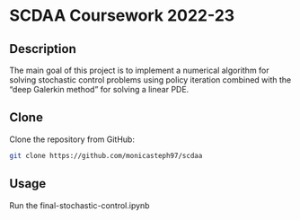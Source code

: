 # SCDAA Coursework 2022-23

## Description

The main goal of this project is to implement a numerical algorithm for solving stochastic control problems using policy iteration combined with the “deep Galerkin method” for solving a linear PDE.

## Clone

Clone the repository from GitHub:
```sh
git clone https://github.com/monicasteph97/scdaa
```

## Usage

Run the final-stochastic-control.ipynb